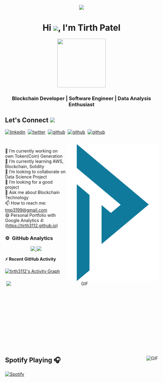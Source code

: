 <p align="center">
  <img src="https://github.com/thompsonemerson/thompsonemerson/raw/master/cover-thompson.png" height="200"/>
</p>

<h1 align="center">Hi <img src="https://media.giphy.com/media/hvRJCLFzcasrR4ia7z/giphy.gif" width="30px">, I'm Tirth Patel</h1>

<div align="center"> <img src="https://octodex.github.com/images/daftpunktocat-guy.gif" height="160px" width="160px"> </div>

<h3 align="center">Blockchain Developer | Software Engineer | Data Analysis Enthusiast</h3>

</p>

 ## Let's Connect <img src="https://cdn4.iconfinder.com/data/icons/business-and-e-commerce/64/Team-128.png" height=22/> 
 



[<img src='https://github.com/sourabmaity/sourabmaity/blob/main/assets/logo/iconfinder_social_media_isometric_14-linkedin_3529657.png' alt='linkedin' height='40'>](https://www.linkedin.com/in/tirth-patel31/)&nbsp;  [<img src='https://github.com/sourabmaity/sourabmaity/blob/main/assets/logo/iconfinder_social_media_isometric_6-twitter_3529664.png' alt='twitter' height='40'>](https://twitter.com/tirth_311299)&nbsp;  [<img src='https://github.com/sourabmaity/sourabmaity/blob/main/assets/logo/iconfinder__github_1156638.png'  alt='github' height='40'>](https://tirth3112.github.io/)&nbsp;  [<img src='https://cdn4.iconfinder.com/data/icons/logos-brands-in-colors/48/google-gmail-128.png'  alt='github' height='45'>](mailto:tmp3199@gmail.com)&nbsp; [<img src='https://raw.githubusercontent.com/rahuldkjain/github-profile-readme-generator/master/src/images/icons/Social/instagram.svg'  alt='github' height='40'>](https://www.instagram.com/tirth_3112/)&nbsp;



 <br/>

  <img width="300px" height="450px" align="right" alt="Github Image" src="https://github.com/tirth3112/tirth3112.github.io/blob/main/img/TP_logo.png" />

  
 🔭 I’m currently working on own Token(Coin) Generation <br/>
 🌱 I’m currently learning AWS, Blockchain, Solidity <br/>
 👯 I’m looking to collaborate on Data Science Project <br/>
 🤔 I’m looking for a good project <br/>
 💬 Ask me about Blockchain Technology <br/>
 📫 How to reach me: [tmp3199@gmail.com](mailto:tmp3199@gmail.com) <br/>
 😄 Personal Portfolio with Google Analytics 4:     (https://tirth3112.github.io) <br/>
    
 <div align="center">
  <img align="right" width="500px" height="245px" alt="GIF" src="https://github.com/tirth3112/tirth3112/blob/master/giphy.gif" /></div>





### ⚙️ &nbsp;GitHub Analytics

<p align="center">
<a href="https://github.com/tirth3112">
  <img height="180em" src="https://github-readme-stats-eight-theta.vercel.app/api?username=tirth3112&show_icons=true&theme=algolia&include_all_commits=true&count_private=true"/>
  <img height="180em" src="https://github-readme-stats-eight-theta.vercel.app/api/top-langs/?username=tirth3112&layout=compact&langs_count=8&theme=algolia"/>
</a>
</p>

  <summary><b>⚡ Recent GitHub Activity</b></summary>
  <br/>
   <a href="https://github.com/tirth3112"><img alt="tirth3112's Activity Graph" src="https://activity-graph.herokuapp.com/graph?username=tirth3112&custom_title=tirth3112's%20Contribution%20Graph&theme=react-dark" /></a>
  <br/>


<br/>

<img align="right" alt="GIF" height="250px" src="https://media.giphy.com/media/J5B1Y8QZnzXXbLQIBu/giphy.gif" />

## Spotify Playing 🎧



[![Spotify](https://novatorem2-alpha.vercel.app/api/spotify)](https://open.spotify.com/user/31dxwgwg7335fdmj2456af2imhty)




